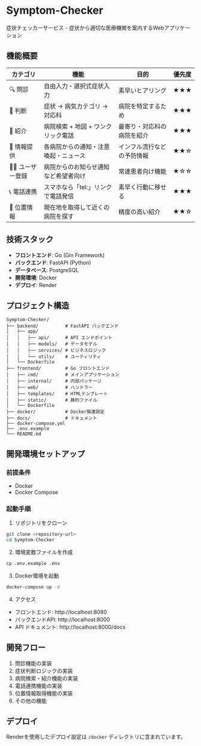 # Symptom-Checker

症状チェッカーサービス - 症状から適切な医療機関を案内するWebアプリケーション

## 機能概要

| カテゴリ | 機能 | 目的 | 優先度 |
|----------|------|------|--------|
| 🔍 問診 | 自由入力・選択式症状入力 | 素早いヒアリング | ★★★ |
| 🧠 判断 | 症状 → 病気カテゴリ → 対応科 | 病院を特定するため | ★★★ |
| 🏥 紹介 | 病院検索 + 地図 + ワンクリック電話 | 最寄り・対応科の病院を紹介 | ★★★ |
| 📰 情報提供 | 各病院からの通知・注意喚起・ニュース | インフル流行などの予防情報 | ★★☆ |
| 🙋‍♂️ ユーザー登録 | 病院からのお知らせ通知など希望者向け | 常連患者向け機能 | ★☆☆ |
| 📞 電話連携 | スマホなら「tel:」リンクで電話発信 | 素早く行動に移せる | ★★★ |
| 📍 位置情報 | 現在地を取得して近くの病院を探す | 精度の高い紹介 | ★★☆ |

## 技術スタック

- **フロントエンド**: Go (Gin Framework)
- **バックエンド**: FastAPI (Python)
- **データベース**: PostgreSQL
- **開発環境**: Docker
- **デプロイ**: Render

## プロジェクト構造

```
Symptom-Checker/
├── backend/          # FastAPI バックエンド
│   ├── app/
│   │   ├── api/      # API エンドポイント
│   │   ├── models/   # データモデル
│   │   ├── services/ # ビジネスロジック
│   │   └── utils/    # ユーティリティ
│   └── Dockerfile
├── frontend/         # Go フロントエンド
│   ├── cmd/          # メインアプリケーション
│   ├── internal/     # 内部パッケージ
│   ├── web/          # ハンドラー
│   ├── templates/    # HTMLテンプレート
│   ├── static/       # 静的ファイル
│   └── Dockerfile
├── docker/           # Docker関連設定
├── docs/             # ドキュメント
├── docker-compose.yml
├── .env.example
└── README.md
```

## 開発環境セットアップ

### 前提条件

- Docker
- Docker Compose

### 起動手順

1. リポジトリをクローン
```bash
git clone <repository-url>
cd Symptom-Checker
```

2. 環境変数ファイルを作成
```bash
cp .env.example .env
```

3. Docker環境を起動
```bash
docker-compose up -d
```

4. アクセス
- フロントエンド: http://localhost:8080
- バックエンドAPI: http://localhost:8000
- API ドキュメント: http://localhost:8000/docs

## 開発フロー

1. 問診機能の実装
2. 症状判断ロジックの実装
3. 病院検索・紹介機能の実装
4. 電話連携機能の実装
5. 位置情報取得機能の実装
6. その他の機能

## デプロイ

Renderを使用したデプロイ設定は `/docker` ディレクトリに含まれています。